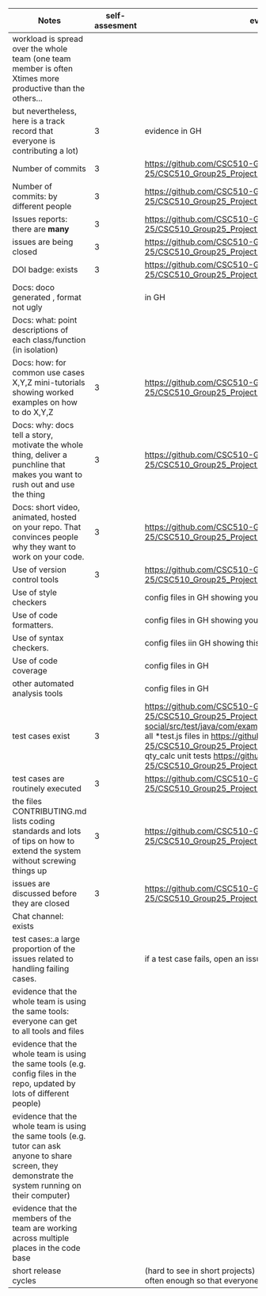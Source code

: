 | Notes|self-assesment|evidence|
|-----|-----|---------|
|workload is spread over the whole team (one team member is often Xtimes more productive than the others... 
but nevertheless, here is a track record that everyone is contributing a lot)|3|evidence  in GH|
| Number of commits|3|https://github.com/CSC510-Group-25/CSC510_Group25_Project1|
| Number of commits: by different people|3|https://github.com/CSC510-Group-25/CSC510_Group25_Project1/pulse|
| Issues reports: there are **many**|3|https://github.com/CSC510-Group-25/CSC510_Group25_Project1/projects/1|
|  issues are being  closed|3|https://github.com/CSC510-Group-25/CSC510_Group25_Project1/projects/1|
| DOI badge: exists |3|https://github.com/CSC510-Group-25/CSC510_Group25_Project1|
|Docs: doco generated , format not ugly ||in GH|
|Docs: what: point descriptions of each class/function (in isolation) ||
|Docs: how: for common use cases X,Y,Z mini-tutorials showing worked examples on how to do X,Y,Z|3|https://github.com/CSC510-Group-25/CSC510_Group25_Project1/blob/main/docs/DemoScript.docx|
|Docs: why: docs tell a story, motivate the whole thing, deliver a punchline that makes you want to rush out and use the thing|3|https://github.com/CSC510-Group-25/CSC510_Group25_Project1|
|Docs: short video, animated, hosted on your repo. That convinces people why they want to work on your code.|3|https://github.com/CSC510-Group-25/CSC510_Group25_Project1#readme|
| Use of version control tools|3|https://github.com/CSC510-Group-25/CSC510_Group25_Project1|
|Use of  style checkers ||config files in GH showing your config|
| Use of code  formatters. ||config files in GH showing your this formatter's  config|
| Use of syntax checkers. ||config files iin  GH showing this checker's config  |
| Use of code coverage ||config files in GH|
| other automated analysis tools||config files in GH|
| test cases exist|3|https://github.com/CSC510-Group-25/CSC510_Group25_Project1/tree/main/spring-social/src/test/java/com/example/springsocial <br/> all *test.js files in https://github.com/CSC510-Group-25/CSC510_Group25_Project1/tree/main/react-social/src <br/>qty_calc unit tests https://github.com/CSC510-Group-25/CSC510_Group25_Project1/tree/main/qty_calc/src/test/java|
| test cases are routinely executed|3|https://github.com/CSC510-Group-25/CSC510_Group25_Project1/actions|
 | the files CONTRIBUTING.md lists coding standards and lots of tips on how to extend the system without screwing things up|3|https://github.com/CSC510-Group-25/CSC510_Group25_Project1/blob/main/CONTRIBUTING.md|
| issues are discussed before they are closed|3|https://github.com/CSC510-Group-25/CSC510_Group25_Project1/issues/55|
| Chat channel: exists||
| test cases:.a large proportion of the issues related to handling failing cases.||if a test case fails, open an issue and fix it|
| evidence that the whole team is using the same tools: everyone can get to all tools and files||
| evidence that the whole team is using the same tools (e.g. config files in the repo, updated by lots of different people)||
| evidence that the whole team is using the same tools (e.g. tutor can ask anyone to share screen, they demonstrate the system running on their computer)||
| evidence that the members of the team are working across multiple places in the code base||
|short release cycles || (hard to see in short projects) project members are committing often enough so that everyone can get your work|
